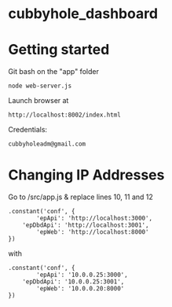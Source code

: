 cubbyhole_dashboard
===================

# Getting started

Git bash on the "app" folder

	node web-server.js

Launch browser at 
	
	http://localhost:8002/index.html

Credentials:

	cubbyholeadm@gmail.com

# Changing IP Addresses

Go to /src/app.js & replace lines 10, 11 and 12

	.constant('conf', {
    		'epApi': 'http://localhost:3000',
		'epDbdApi': 'http://localhost:3001',
    		'epWeb': 'http://localhost:8000'
  	})
  	
with

	.constant('conf', {
	        'epApi': '10.0.0.25:3000',
		'epDbdApi': '10.0.0.25:3001',
	        'epWeb': '10.0.0.20:8000'
	})
